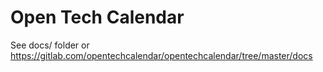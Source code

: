 # Open Tech Calendar

See docs/ folder or https://gitlab.com/opentechcalendar/opentechcalendar/tree/master/docs

